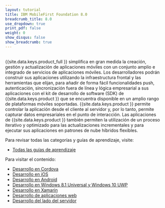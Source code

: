 ```yaml
---
layout: tutorial
title: IBM MobileFirst Foundation 8.0
breadcrumb_title: 8.0
use_dropdown: true
print_pdf: false
weight: 0
show_disqus: false
show_breadcrumb: true
---
```

<!-- NLS_CHARSET=UTF-8 -->
<br>
{{site.data.keys.product_full }} simplifica en gran medida la creación, gestión y actualización de aplicaciones móviles con un conjunto amplio e integrado de servicios de aplicaciones móviles.
Los desarrolladores podrán construir sus aplicaciones utilizando la infraestructura frontal y las herramientas que elijan, para añadir de forma fácil funcionalidades push, autenticación, sincronización fuera de línea y lógica empresarial a sus aplicaciones con el kit de desarrollo de software (SDK) de {{site.data.keys.product }} que se encuentra disponible en un amplio rango de plataformas móviles soportadas.
{{site.data.keys.product }} permite controlar la aplicación desde el cliente al servidor y, por lo tanto, permite capturar datos empresariales en el punto de interacción.
Las aplicaciones de {{site.data.keys.product }} también permiten la utilización de un proceso iterativo y optimizado para las actualizaciones incrementales y para ejecutar sus aplicaciones en patrones de nube híbridos flexibles.


Para revisar todas las categorías y guías de aprendizaje, visite:


* [Todas las guías de aprendizaje](all-tutorials/)

Para visitar el contenido:  

* [Desarrollo en Cordova](cordova-tutorials/)
* [Desarrollo en iOS](ios-tutorials/) 
* [Desarrollo en Android](android-tutorials/) 
* [Desarrollo en Windows 8.1 Universal y Windows 10 UWP](windows-8-10-tutorials/)
* [Desarrollo en Xamarin](xamarin-tutorials/)
* [Desarrollo de aplicaciones web](web-tutorials/)
* [Desarrollo del lado del servidor](server-side-tutorials/)

